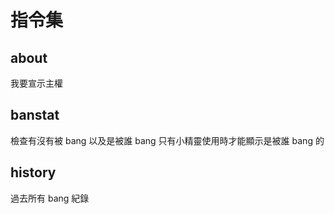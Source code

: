 # 指令集

## about
我要宣示主權

## banstat
檢查有沒有被 bang 以及是被誰 bang
只有小精靈使用時才能顯示是被誰 bang 的

## history
過去所有 bang 紀錄